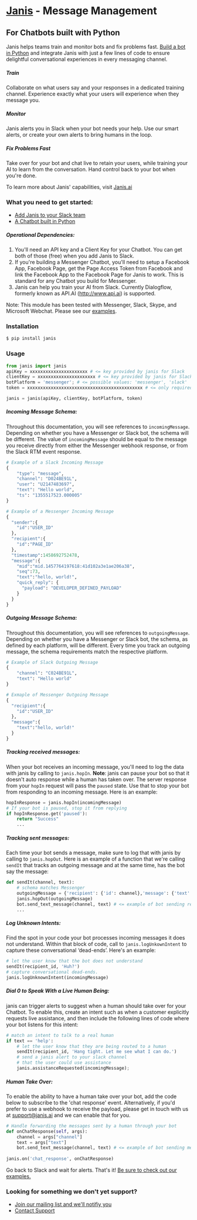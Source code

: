 # [Janis](https://www.Janis.ai) - Message Management
## For Chatbots built with Python

Janis helps teams train and monitor bots and fix problems fast.  [Build a bot in Python](./examples/) and integrate Janis with just a few lines of code to ensure delightful conversational experiences in every messaging channel.

##### Train
Collaborate on what users say and your responses in a dedicated training channel. Experience exactly what your users will experience when they message you.

##### Monitor
Janis alerts you in Slack when your bot needs your help. Use our smart alerts, or create your own alerts to bring humans in the loop.

##### Fix Problems Fast
Take over for your bot and chat live to retain your users, while training your AI to learn from the conversation. Hand control back to your bot when you're done.

To learn more about Janis' capabilities, visit [Janis.ai](https://www.janis.ai)

### What you need to get started:
* [Add Janis to your Slack team](https://www.janis.ai)
* [A Chatbot built in Python](./examples/)

##### Operational Dependencies:
1.  You'll need an API key and a Client Key for your Chatbot.  You can get both of those (free) when you add Janis to Slack. 
2.  If you're building a Messenger Chatbot, you'll need to setup a Facebook App, Facebook Page, get the Page Access Token from Facebook and link the Facebook App to the Facebook Page for Janis to work. This is standard for any Chatbot you build for Messenger.
3.  Janis can help you train your AI from Slack.  Currently Dialogflow, formerly known as API.AI (http://www.api.ai) is supported.

Note: This module has been tested with Messenger, Slack, Skype, and Microsoft Webchat. Please see our [examples](./examples/).

### Installation

```bash
$ pip install janis
```


### Usage

```python
from janis import janis
apiKey = xxxxxxxxxxxxxxxxxxxxxx # <= key provided by janis for Slack
clientKey = xxxxxxxxxxxxxxxxxxxxxx # <= key provided by janis for Slack
botPlatform = 'messenger'; # <= possible values: 'messenger', 'slack'
token = xxxxxxxxxxxxxxxxxxxxxxxxxxxxxxxxxxxxxxxxxxxx # <= only required for Messenger bots.

janis = janis(apiKey, clientKey, botPlatform, token)
```
##### Incoming Message Schema:
Throughout this documentation, you will see references to `incomingMessage`. Depending on whether you have a Messenger or Slack bot, the schema will be different. The value of `incomingMessage` should be equal to the message you receive directly from either the Messenger webhook response, or from the Slack RTM event response.

```python
# Example of a Slack Incoming Message
{
    "type": "message",
    "channel": "D024BE91L",
    "user": "U2147483697",
    "text": "Hello world",
    "ts": "1355517523.000005"
}

# Example of a Messenger Incoming Message
{
  "sender":{
    "id":"USER_ID"
  },
  "recipient":{
    "id":"PAGE_ID"
  },
  "timestamp":1458692752478,
  "message":{
    "mid":"mid.1457764197618:41d102a3e1ae206a38",
    "seq":73,
    "text":"hello, world!",
    "quick_reply": {
      "payload": "DEVELOPER_DEFINED_PAYLOAD"
    }
  }
}  
```

##### Outgoing Message Schema:
Throughout this documentation, you will see references to `outgoingMessage`. Depending on whether you have a Messenger or Slack bot, the schema, as defined by each platform, will be different. Every time you track an outgoing message, the schema requirements match the respective platform.

```python
# Example of Slack Outgoing Message
{
    "channel": "C024BE91L",
    "text": "Hello world"
}

# Exmaple of Messenger Outgoing Message
{
  "recipient":{
    "id":"USER_ID"
  },
  "message":{
    "text":"hello, world!"
  }
}
```

##### Tracking received messages:

When your bot receives an incoming message, you'll need to log the data with janis by calling to `janis.hopIn`. 
__Note__: janis can pause your bot so that it doesn't auto response while a human has taken over. The server response from your `hopIn` request will pass the `paused` state. Use that to stop your bot from responding to an incoming message. Here is an example:

```python
hopInResponse = janis.hopIn(incomingMessage)
# If your bot is paused, stop it from replying
if hopInResponse.get('paused'):
    return "Success"
    ...
```

##### Tracking sent messages:

Each time your bot sends a message, make sure to log that with janis by calling to `janis.hopOut`. Here is an example of a function that we're calling `sendIt` that tracks an outgoing message and at the same time, has the bot say the message:
```python
def sendIt(channel, text):
    # schema matches Messenger
    outgoingMessage = {'recipient': {'id': channel},'message': {'text': text}}
    janis.hopOut(outgoingMessage)
    bot.send_text_message(channel, text) # <= example of bot sending reply
    ...
```

##### Log Unknown Intents:

Find the spot in your code your bot processes incoming messages it does not understand. Within that block of code, call to `janis.logUnkownIntent` to capture these conversational ‘dead-ends’. Here's an example:

```python
# let the user know that the bot does not understand
sendIt(recipient_id, 'Huh?')
# capture conversational dead-ends.
janis.logUnknownIntent(incomingMessage) 
```
##### Dial 0 to Speak With a Live Human Being:

janis can trigger alerts to suggest when a human should take over for your Chatbot. To enable this, create an intent such as when a customer explicitly requests live assistance, and then include the following lines of code where your bot listens for this intent:

```python
# match an intent to talk to a real human
if text == 'help':
    # let the user know that they are being routed to a human
    sendIt(recipient_id, 'Hang tight. Let me see what I can do.')
    # send a janis alert to your slack channel
    # that the user could use assistance
    janis.assistanceRequested(incomingMessage);
```

##### Human Take Over:

To enable the ability to have a human take over your bot, add the code below to subscribe to the 'chat response' event. Alternatively, if you'd prefer to use a webhook to receive the payload, please get in touch with us at support@janis.ai and we can enable that for you.

```python
# Handle forwarding the messages sent by a human through your bot
def onChatResponse(self, args):
    channel = args["channel"]
    text = args["text"]
    bot.send_text_message(channel, text) # <= example of bot sending message
    
janis.on('chat_response', onChatResponse)
```

Go back to Slack and wait for alerts. That's it! 
[Be sure to check out our examples.](./examples/)


### Looking for something we don't yet support?  
* [Join our mailing list and we'll notifiy you](https://www.janis.ai)
* [Contact Support](mailto:support@janis.ai)
